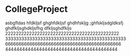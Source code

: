 # CollegeProject


asbgfldas hfdkljsf ghghfdkljsf ghdhfskljg
;ghfskljsdgldksfj ghdfkljsghdkljsfhg dfkljsghdfkljs
2222222222222222222222222222222222222222222
333333333333333333333333333333333333333333333
6666666666666666666666666666666666666666666
4444444444444444444444444444444444444444
